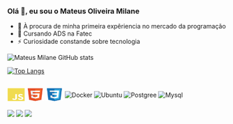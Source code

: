 ### Olá 👋, eu sou o Mateus Oliveira Milane

- 🔭 À procura de minha primeira expêriencia no mercado da programação
- 🌱 Cursando ADS na Fatec
- ⚡ Curiosidade constande sobre tecnologia

![Mateus Milane GitHub stats](https://github-readme-stats.vercel.app/api?username=mateus608&show_icons=true&theme=dark)


[![Top Langs](https://github-readme-stats.vercel.app/api/top-langs/?username=mateus608&hide_progress=true&layout=compact&theme=dark)](https://github.com/anuraghazra/github-readme-stats)

<div style="display: inline_block"><br>
  <img align="center" alt="Js" height="30" width="40" src="https://raw.githubusercontent.com/devicons/devicon/master/icons/javascript/javascript-plain.svg">
  <img align="center" alt="HTML" height="30" width="40" src="https://raw.githubusercontent.com/devicons/devicon/master/icons/html5/html5-original.svg">
  <img align="center" alt="CSS" height="30" width="40" src="https://raw.githubusercontent.com/devicons/devicon/master/icons/css3/css3-original.svg">
  <img align="center" alt="Docker" height="50" width="65" src="https://cdn.jsdelivr.net/gh/devicons/devicon/icons/docker/docker-plain.svg">
  <img align="center" alt="Ubuntu" height="35" width="45" src="https://cdn.jsdelivr.net/gh/devicons/devicon/icons/ubuntu/ubuntu-plain.svg">
  <img align="center" alt="Postgree" height="40" width="50" src="https://cdn.jsdelivr.net/gh/devicons/devicon/icons/postgresql/postgresql-original.svg">
  <img align="center" alt="Mysql" height="40" width="50" src="https://cdn.jsdelivr.net/gh/devicons/devicon/icons/mysql/mysql-plain.svg">

</div>
  
  ####
 
<div> 
  <a href="https://instagram.com/mateus_omil5" target="_blank"><img src="https://img.shields.io/badge/-Instagram-%23E4405F?style=for-the-badge&logo=instagram&logoColor=white" target="_blank"></a>
  <a href = "mailto:mateus.milane555@gmail.com"><img src="https://img.shields.io/badge/-Gmail-%23333?style=for-the-badge&logo=gmail&logoColor=white" target="_blank"></a>
  <a href="https://www.linkedin.com/in/mateus-oliveira-milane/" target="_blank"><img src="https://img.shields.io/badge/-LinkedIn-%230077B5?style=for-the-badge&logo=linkedin&logoColor=white" target="_blank"></a> 
  
</div>










<!--<a href="https://github.com/anuraghazra/github-readme-stats">
  <img align="center" src="https://github-readme-stats.vercel.app/api/pin/?username=mateus608&repo=github-readme-stats" />
</a>
<a href="https://github.com/anuraghazra/convoychat">
  <img align="center" src="https://github-readme-stats.vercel.app/api/pin/?username=mateus608&repo=convoychat" />
</a>-->
